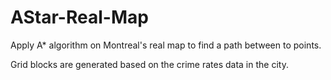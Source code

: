 # AStar-Real-Map
Apply A* algorithm on Montreal's real map to find a path between to points. 

Grid blocks are generated based on the crime rates data in the city.
